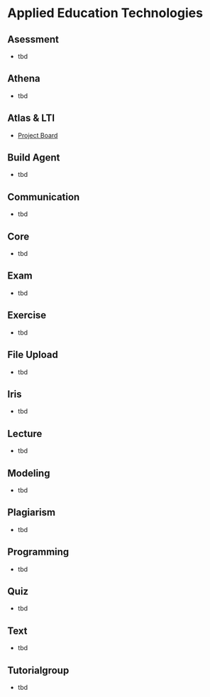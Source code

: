 # Applied Education Technologies

## Asessment
- tbd

## Athena
- tbd

## Atlas & LTI
- [Project Board](https://github.com/orgs/ls1intum/projects/38)

## Build Agent
- tbd

## Communication
- tbd

## Core
- tbd

## Exam
- tbd

## Exercise
- tbd

## File Upload
- tbd

## Iris
- tbd

## Lecture
- tbd

## Modeling
- tbd

## Plagiarism
- tbd

## Programming
- tbd

## Quiz
- tbd

## Text
- tbd

## Tutorialgroup
- tbd
